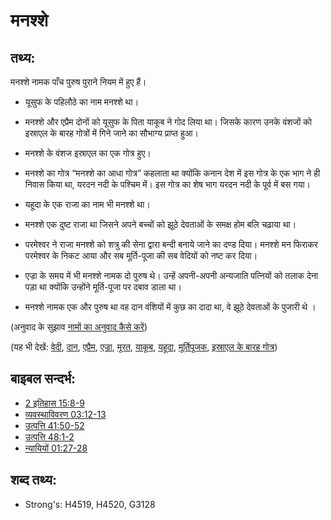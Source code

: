 # मनश्शे #

## तथ्य: ##

मनश्शे नामक पाँच पुरुष पुराने नियम में हुए हैं। 

* यूसुफ के पहिलौठे का नाम मनश्शे था।
* मनश्शे और एप्रैम दोनों को यूसुफ के पिता याकूब ने गोद लिया था। जिसके कारण उनके वंशजों को इस्राएल के बारह गोत्रों में गिने जाने का सौभाग्य प्राप्त हुआ।
* मनश्शे के वंशज इस्राएल का एक गोत्र हुए।
* मनश्शे का गोत्र “मनश्शे का आधा गोत्र” कहलाता था क्योंकि कनान देश में इस गोत्र के एक भाग ने ही निवास किया था, यरदन नदी के पश्चिम में। इस गोत्र का शेष भाग यरदन नदी के पूर्व में बस गया।
 
* यहूदा के एक राजा का नाम भी मनश्शे था।
* मनश्शे एक दुष्ट राजा था जिसने अपने बच्चों को झूठे देवताओं के समक्ष होम बलि चढ़ाया था।
* परमेश्वर ने राजा मनश्शे को शत्रु की सेना द्वारा बन्दी बनाये जाने का दण्ड दिया। मनश्शे मन फिराकर परमेश्वर के निकट आया और सब मूर्ति-पूजा की सब वेदियों को नष्ट कर दिया।
* एज्रा के समय में भी मनश्शे नामक दो पुरुष थे। उन्हें अपनी-अपनी अन्यजाति पत्नियों को तलाक देना पड़ा था क्योंकि उन्होंने मूर्ति-पूजा पर दबाव डाला था।
* मनश्शे नामक एक और पुरुष था वह दान वंशियों में कुछ का दादा था, वे झूठे देवताओं के पुजारी थे ।

(अनुवाद के सुझाव [नामों का अनुवाद कैसे करें](rc://hi/ta/man/translate/translate-names))

(यह भी देखें: [वेदी](../kt/altar.md), [दान](../names/dan.md), [एप्रैम](../names/ephraim.md), [एज्रा](../names/ezra.md), [मूरत](../other/idol.md), [याकूब](../names/jacob.md), [यहूदा](../names/judah.md), [मूर्तिपूजक](../other/pagan.md), [इस्राएल के बारह गोत्र](../other/12tribesofisrael.md))

## बाइबल सन्दर्भ: ##

* [2 इतिहास 15:8-9](rc://hi/tn/help/2ch/15/08)
* [व्यवस्थाविवरण 03:12-13](rc://hi/tn/help/deu/03/12)
* [उत्पत्ति 41:50-52](rc://hi/tn/help/gen/41/50)
* [उत्पत्ति 48:1-2](rc://hi/tn/help/gen/48/01)
* [न्यायियों 01:27-28](rc://hi/tn/help/jdg/01/27)

## शब्द तथ्य: ##

* Strong's: H4519, H4520, G3128
